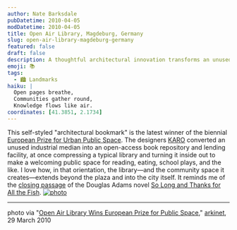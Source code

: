 ```yaml
---
author: Nate Barksdale
pubDatetime: 2010-04-05
modDatetime: 2010-04-05
title: Open Air Library, Magdeburg, Germany
slug: open-air-library-magdeburg-germany
featured: false
draft: false
description: A thoughtful architectural innovation transforms an unused space into a vibrant community library.
emoji: 📚
tags:
  - 🏙️ Landmarks
haiku: |
  Open pages breathe,  
  Communities gather round,  
  Knowledge flows like air.
coordinates: [41.3851, 2.1734]
---
```


This self-styled "architectural bookmark" is the latest winner of the biennial [European Prize for Urban Public Space](http://www.publicspace.org/en/prize/2010). The designers [KARO](http://www.karo-architekten.de/) converted an unused industrial median into an open-access book repository and lending facility, at once compressing a typical library and turning it inside out to make a welcoming public space for reading, eating, school plays, and the like. I love how, in that orientation, the library—and the community space it creates—extends beyond the plaza and into the city itself. It reminds me of the [closing passage](http://web.archive.org/web/20160503111449/http://www.terindell.com:80/asylum/docs/asylum.html) of the Douglas Adams novel [So Long and Thanks for All the Fish](https://www.google.com/search?q=%22So%20Long%20and%20Thanks%20for%20All%20the%20Fish%22%20amazon.com). [![photo](http://culture-making.com/media/timthumb.jpg)](http://arkinetblog.wordpress.com/2010/03/29/open-air-library-wins-european-prize-for-public-space/)

---

photo via "[Open Air Library Wins European Prize for Public Space](http://arkinetblog.wordpress.com/2010/03/29/open-air-library-wins-european-prize-for-public-space/)," [arkinet](http://arkinetblog.wordpress.com/2010/03/29/open-air-library-wins-european-prize-for-public-space/), 29 March 2010
